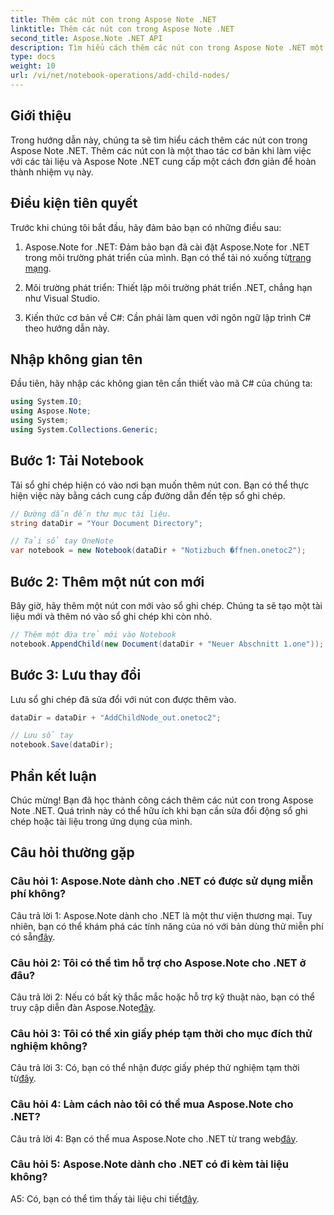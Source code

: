 ```yaml
---
title: Thêm các nút con trong Aspose Note .NET
linktitle: Thêm các nút con trong Aspose Note .NET
second_title: Aspose.Note .NET API
description: Tìm hiểu cách thêm các nút con trong Aspose Note .NET một cách dễ dàng với hướng dẫn toàn diện này. Hãy nâng cao kỹ năng thao tác tài liệu của bạn ngay bây giờ.
type: docs
weight: 10
url: /vi/net/notebook-operations/add-child-nodes/
---
```

## Giới thiệu

Trong hướng dẫn này, chúng ta sẽ tìm hiểu cách thêm các nút con trong Aspose Note .NET. Thêm các nút con là một thao tác cơ bản khi làm việc với các tài liệu và Aspose Note .NET cung cấp một cách đơn giản để hoàn thành nhiệm vụ này.

## Điều kiện tiên quyết

Trước khi chúng tôi bắt đầu, hãy đảm bảo bạn có những điều sau:

1. Aspose.Note for .NET: Đảm bảo bạn đã cài đặt Aspose.Note for .NET trong môi trường phát triển của mình. Bạn có thể tải nó xuống từ[trang mạng](https://releases.aspose.com/note/net/).

2. Môi trường phát triển: Thiết lập môi trường phát triển .NET, chẳng hạn như Visual Studio.

3. Kiến thức cơ bản về C#: Cần phải làm quen với ngôn ngữ lập trình C# theo hướng dẫn này.

## Nhập không gian tên

Đầu tiên, hãy nhập các không gian tên cần thiết vào mã C# của chúng ta:

```csharp
using System.IO;
using Aspose.Note;
using System;
using System.Collections.Generic;
```

## Bước 1: Tải Notebook

Tải sổ ghi chép hiện có vào nơi bạn muốn thêm nút con. Bạn có thể thực hiện việc này bằng cách cung cấp đường dẫn đến tệp sổ ghi chép.

```csharp
// Đường dẫn đến thư mục tài liệu.
string dataDir = "Your Document Directory";

// Tải sổ tay OneNote
var notebook = new Notebook(dataDir + "Notizbuch �ffnen.onetoc2");
```

## Bước 2: Thêm một nút con mới

Bây giờ, hãy thêm một nút con mới vào sổ ghi chép. Chúng ta sẽ tạo một tài liệu mới và thêm nó vào sổ ghi chép khi còn nhỏ.

```csharp
// Thêm một đứa trẻ mới vào Notebook
notebook.AppendChild(new Document(dataDir + "Neuer Abschnitt 1.one"));
```

## Bước 3: Lưu thay đổi

Lưu sổ ghi chép đã sửa đổi với nút con được thêm vào.

```csharp
dataDir = dataDir + "AddChildNode_out.onetoc2";

// Lưu sổ tay
notebook.Save(dataDir);
```

## Phần kết luận

Chúc mừng! Bạn đã học thành công cách thêm các nút con trong Aspose Note .NET. Quá trình này có thể hữu ích khi bạn cần sửa đổi động sổ ghi chép hoặc tài liệu trong ứng dụng của mình.

## Câu hỏi thường gặp

### Câu hỏi 1: Aspose.Note dành cho .NET có được sử dụng miễn phí không?

 Câu trả lời 1: Aspose.Note dành cho .NET là một thư viện thương mại. Tuy nhiên, bạn có thể khám phá các tính năng của nó với bản dùng thử miễn phí có sẵn[đây](https://releases.aspose.com/).

### Câu hỏi 2: Tôi có thể tìm hỗ trợ cho Aspose.Note cho .NET ở đâu?

 Câu trả lời 2: Nếu có bất kỳ thắc mắc hoặc hỗ trợ kỹ thuật nào, bạn có thể truy cập diễn đàn Aspose.Note[đây](https://forum.aspose.com/c/note/28).

### Câu hỏi 3: Tôi có thể xin giấy phép tạm thời cho mục đích thử nghiệm không?

 Câu trả lời 3: Có, bạn có thể nhận được giấy phép thử nghiệm tạm thời từ[đây](https://purchase.aspose.com/temporary-license/).

### Câu hỏi 4: Làm cách nào tôi có thể mua Aspose.Note cho .NET?

 Câu trả lời 4: Bạn có thể mua Aspose.Note cho .NET từ trang web[đây](https://purchase.aspose.com/buy).

### Câu hỏi 5: Aspose.Note dành cho .NET có đi kèm tài liệu không?

 A5: Có, bạn có thể tìm thấy tài liệu chi tiết[đây](https://reference.aspose.com/note/net/).